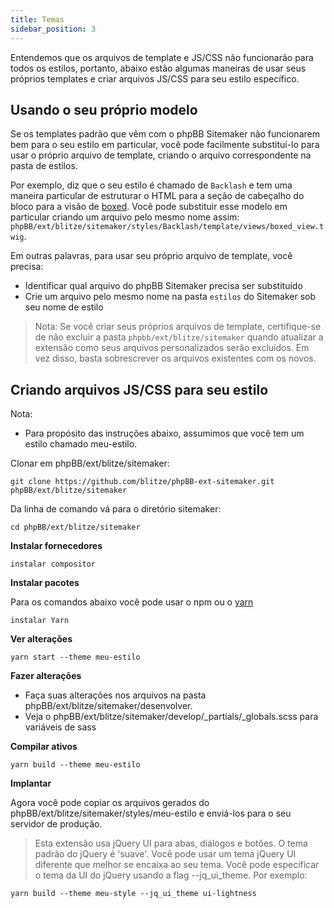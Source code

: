 ```yaml
---
title: Temas
sidebar_position: 3
---
```


Entendemos que os arquivos de template e JS/CSS não funcionarão para todos os estilos, portanto, abaixo estão algumas maneiras de usar seus próprios templates e criar arquivos JS/CSS para seu estilo específico.

## Usando o seu próprio modelo

Se os templates padrão que vêm com o phpBB Sitemaker não funcionarem bem para o seu estilo em particular, você pode facilmente substituí-lo para usar o próprio arquivo de template, criando o arquivo correspondente na pasta de estilos.

Por exemplo, diz que o seu estilo é chamado de `Backlash` e tem uma maneira particular de estruturar o HTML para a seção de cabeçalho do bloco para a visão de [boxed](/docs/user/blocks/block-views). Você pode substituir esse modelo em particular criando um arquivo pelo mesmo nome assim: `phpBB/ext/blitze/sitemaker/styles/Backlash/template/views/boxed_view.twig`.

Em outras palavras, para usar seu próprio arquivo de template, você precisa:
* Identificar qual arquivo do phpBB Sitemaker precisa ser substituído
* Crie um arquivo pelo mesmo nome na pasta `estilos` do Sitemaker sob seu nome de estilo

> Nota: Se você criar seus próprios arquivos de template, certifique-se de não excluir a pasta `phpbb/ext/blitze/sitemaker` quando atualizar a extensão como seus arquivos personalizados serão excluídos. Em vez disso, basta sobrescrever os arquivos existentes com os novos.

## Criando arquivos JS/CSS para seu estilo

Nota:
* Para propósito das instruções abaixo, assumimos que você tem um estilo chamado meu-estilo.

Clonar em phpBB/ext/blitze/sitemaker:

    git clone https://github.com/blitze/phpBB-ext-sitemaker.git phpBB/ext/blitze/sitemaker

Da linha de comando vá para o diretório sitemaker:

    cd phpBB/ext/blitze/sitemaker

**Instalar fornecedores**

    instalar compositor

**Instalar pacotes**

Para os comandos abaixo você pode usar o npm ou o [yarn](https://yarnpkg.com)

    instalar Yarn

**Ver alterações**

    yarn start --theme meu-estilo

**Fazer alterações**

* Faça suas alterações nos arquivos na pasta phpBB/ext/blitze/sitemaker/desenvolver.
* Veja o phpBB/ext/blitze/sitemaker/develop/_partials/_globals.scss para variáveis de sass

**Compilar ativos**

    yarn build --theme meu-estilo

**Implantar**

Agora você pode copiar os arquivos gerados do phpBB/ext/blitze/sitemaker/styles/meu-estilo e enviá-los para o seu servidor de produção.

> Esta extensão usa jQuery UI para abas, diálogos e botões. O tema padrão do jQuery é 'suave'. Você pode usar um tema jQuery UI diferente que melhor se encaixa ao seu tema. Você pode especificar o tema da UI do jQuery usando a flag --jq_ui_theme. Por exemplo:

    yarn build --theme meu-style --jq_ui_theme ui-lightness
